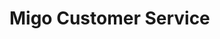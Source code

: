 <!-- ClickDesk Live Chat Service for websites -->
<script type='text/javascript'>
var _glc =_glc || []; _glc.push('all_ag9zfmNsaWNrZGVza2NoYXRyDwsSBXVzZXJzGMfQ3o0GDA');
var glcpath = (('https:' == document.location.protocol) ? 'https://my.clickdesk.com/clickdesk-ui/browser/' : 
'http://my.clickdesk.com/clickdesk-ui/browser/');
var glcp = (('https:' == document.location.protocol) ? 'https://' : 'http://');
var glcspt = document.createElement('script'); glcspt.type = 'text/javascript'; 
glcspt.async = true; glcspt.src = glcpath + 'livechat-new.js';
var s = document.getElementsByTagName('script')[0];s.parentNode.insertBefore(glcspt, s);
</script>
<!-- End of ClickDesk -->

Migo Customer Service
========
